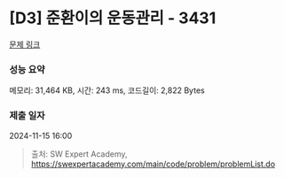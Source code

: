# [D3] 준환이의 운동관리 - 3431 

[문제 링크](https://swexpertacademy.com/main/code/problem/problemDetail.do?contestProbId=AWE_ZXcqAAMDFAV2) 

### 성능 요약

메모리: 31,464 KB, 시간: 243 ms, 코드길이: 2,822 Bytes

### 제출 일자

2024-11-15 16:00



> 출처: SW Expert Academy, https://swexpertacademy.com/main/code/problem/problemList.do